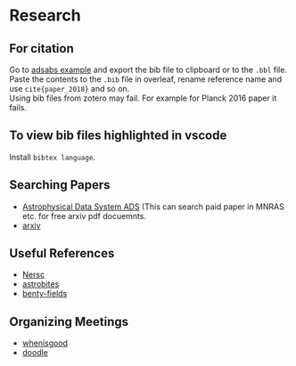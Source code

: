 # Research

## For citation
Go to [adsabs example](https://ui.adsabs.harvard.edu/#abs/2016A%26A...594A..13P) and export the bib file to clipboard or to the `.bbl` file.  
Paste the contents to the `.bib` file in overleaf, rename reference name and use `cite{paper_2018}` and so on.  
Using bib files from zotero may fail. For example for Planck 2016 paper it fails.

## To view bib files highlighted in vscode
Install `bibtex language`.


## Searching Papers
- [Astrophysical Data System ADS](http://adsabs.harvard.edu/abstract_service.html) (This can search paid paper in MNRAS etc. for free arxiv pdf docuemnts.
- [arxiv](https://arxiv.org/)


## Useful References
- [Nersc](https://my.nersc.gov/index.php)
- [astrobites](https://astrobites.org/category/daily-paper-summaries/)
- [benty-fields](https://www.benty-fields.com/)


## Organizing Meetings
- [whenisgood](http://whenisgood.net/;jsessionid=B140B9C77465138E828AF22FD269DF09)
- [doodle](https://doodle.com)
